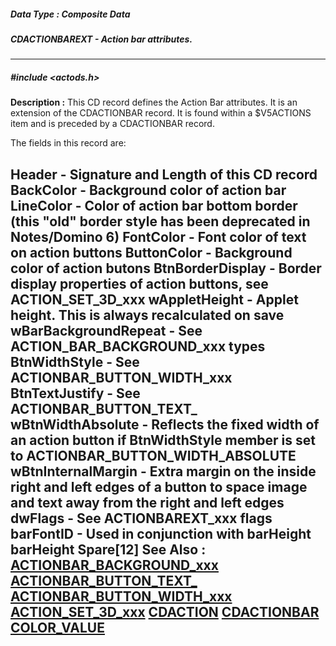 ##### Data Type : Composite Data
##### CDACTIONBAREXT - Action bar attributes.
---
##### #include <actods.h>
**Description :**
This CD record defines the Action Bar attributes.  It is an extension of the 
CDACTIONBAR record.  It is found within a $V5ACTIONS item and is preceded by a 
CDACTIONBAR record.

The fields in this record are:

Header - Signature and Length of this CD record
BackColor - Background color of action bar
LineColor - Color of action bar bottom border (this "old" border style has been 
deprecated in Notes/Domino 6)
FontColor - Font color of text on action buttons 
ButtonColor - Background color of action butons
BtnBorderDisplay - Border display properties of action buttons, see 
ACTION_SET_3D_xxx
wAppletHeight - Applet height. This is always recalculated on save
wBarBackgroundRepeat - See ACTION_BAR_BACKGROUND_xxx types
BtnWidthStyle -  See ACTIONBAR_BUTTON_WIDTH_xxx
BtnTextJustify -  See ACTIONBAR_BUTTON_TEXT_
wBtnWidthAbsolute - Reflects the fixed width of an action button if 
BtnWidthStyle member is set to ACTIONBAR_BUTTON_WIDTH_ABSOLUTE
wBtnInternalMargin - Extra margin on the inside right and left edges of a 
button to space image and text away from the right and left edges
dwFlags - See ACTIONBAREXT_xxx flags
barFontID - Used in conjunction with barHeight
barHeight
Spare[12]
**See Also :**
[ACTIONBAR_BACKGROUND_xxx](D:/md_files/ACTIONBAR_BACKGROUND_xxx.md)
[ACTIONBAR_BUTTON_TEXT_](D:/md_files/ACTIONBAR_BUTTON_TEXT_.md)
[ACTIONBAR_BUTTON_WIDTH_xxx](D:/md_files/ACTIONBAR_BUTTON_WIDTH_xxx.md)
[ACTION_SET_3D_xxx](D:/md_files/ACTION_SET_3D_xxx.md)
[CDACTION](D:/md_files/CDACTION.md)
[CDACTIONBAR](D:/md_files/CDACTIONBAR.md)
[COLOR_VALUE](D:/md_files/COLOR_VALUE.md)
---
